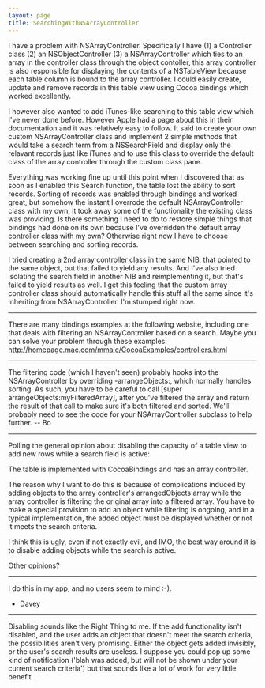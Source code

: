 ```yaml
---
layout: page
title: SearchingWIthNSArrayController
---
```




I have a problem with NSArrayController. Specifically I have (1) a Controller class (2) an NSObjectController (3) a NSArrayController which ties to an array in the controller class through the object contoller, this array controller is also responsible for displaying the contents of a NSTableView because each table column is bound to the array controller. I could easily create, update and remove records in this table view using Cocoa bindings which worked excellently.

I however also wanted to add iTunes-like searching to this table view which I've never done before. However Apple had a page about this in their documentation and it was relatively easy to follow. It said to create your own custom NSArrayController class and implement 2 simple methods that would take a search term from a NSSearchField and display only the relavant records just like iTunes and to use this class to override the default class of the array controller  through the custom class pane.

Everything was working fine up until this point when I discovered that as soon as I enabled this Search function, the table lost the ability to sort records. Sorting of records was enabled through bindings and worked great, but somehow the instant I overrode the default NSArrayController class with my own, it took away some of the functionality the existing class was providing. Is there something I need to do to restore simple things that bindings had done on its own because I've overridden the default array controller class with my own? Otherwise right now I have to choose between searching and sorting records.

I tried creating a 2nd array controller class in the same NIB, that pointed to the same object, but that failed to yield any results. And I've also tried isolating the search field in another NIB and reimplementing it, but that's failed to yield results as well. I get this feeling that the custom array controller class should automatically handle this stuff all the same since it's inheriting from NSArrayController. I'm stumped right now.

----

There are many bindings examples at the following website, including one that deals with filtering an NSArrayController based on a search. Maybe you can solve your problem through these examples: http://homepage.mac.com/mmalc/CocoaExamples/controllers.html

----

The filtering code (which I haven't seen) probably hooks into the NSArrayController by overriding     -arrangeObjects:, which normally handles sorting.  As such, you have to be careful to call     [super arrangeObjects:myFilteredArray], after you've filtered the array and return the result of that call to make sure it's both filtered and sorted.  We'll probably need to see the code for your NSArrayController subclass to help further.  -- Bo

----

Polling the general opinion about disabling the capacity of a table view to add new rows while a search field is active:

The table is implemented with CocoaBindings and has an array controller.

The reason why I want to do this is because of complications induced by adding objects to the array controller's arrangedObjects array
while the array controller is filtering the original array into a filtered array. You have to make a special provision to add an object
while filtering is ongoing, and in a typical implementation, the added object must be displayed whether or not it meets the search criteria.

I think this is ugly, even if not exactly evil, and IMO, the best way around it is to disable adding objects while the search is active.

Other opinions?

----

I do this in my app, and no users seem to mind :-).

- Davey

----

Disabling sounds like the Right Thing to me. If the add functionality isn't disabled, and the user adds an object that doesn't meet the search criteria, the possibilities aren't very promising. Either the object gets added invisibly, or the user's search results are useless. I suppose you could pop up some kind of notification ('blah was added, but will not be shown under your current search criteria') but that sounds like a lot of work for very little benefit.

